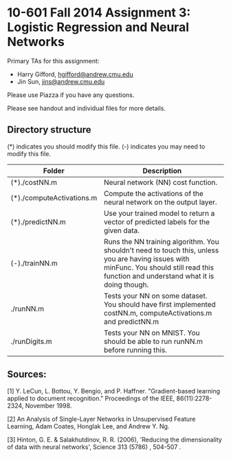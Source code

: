 # 10-601 Fall 2014 Assignment 3: Logistic Regression and Neural Networks #

Primary TAs for this assignment:

- Harry Gifford, hgifford@andrew.cmu.edu
- Jin Sun, jins@andrew.cmu.edu

Please use Piazza if you have any questions.

Please see handout and individual files for more details.

## Directory structure

(*) indicates you should modify this file.
(-) indicates you may need to modify this file.

Folder                    | Description
------                    | -----------
(*)./costNN.m             | Neural network (NN) cost function.
(*)./computeActivations.m | Compute the activations of the neural network on the output layer.
(*)./predictNN.m          | Use your trained model to return a vector of predicted labels for the given data.
(-)./trainNN.m            | Runs the NN training algorithm. You shouldn't need to touch this, unless you are having issues with minFunc. You should still read this function and understand what it is doing though.
./runNN.m                 | Tests your NN on some dataset. You should have first implemented costNN.m, computeActivations.m and predictNN.m
./runDigits.m             | Tests your NN on MNIST. You should be able to run runNN.m before running this.

## Sources:

[1] Y. LeCun, L. Bottou, Y. Bengio, and P. Haffner. "Gradient-based learning applied to document recognition." Proceedings of the IEEE, 86(11):2278-2324, November 1998.

[2] An Analysis of Single-Layer Networks in Unsupervised Feature Learning, Adam Coates, Honglak Lee, and Andrew Y. Ng.

[3] Hinton, G. E. & Salakhutdinov, R. R. (2006), 'Reducing the dimensionality of data with neural networks', Science 313 (5786) , 504-507 .
